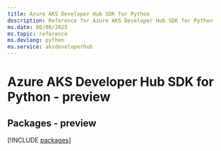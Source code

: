 ```yaml
---
title: Azure AKS Developer Hub SDK for Python
description: Reference for Azure AKS Developer Hub SDK for Python
ms.date: 08/08/2025
ms.topic: reference
ms.devlang: python
ms.service: aksdeveloperhub
---
```

# Azure AKS Developer Hub SDK for Python - preview
## Packages - preview
[!INCLUDE [packages](aks-developer-hub-index.md)]